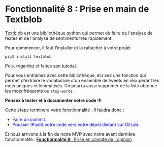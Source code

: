 # Fonctionnalité 8 : Prise en main de Textblob


[Textblob](https://textblob.readthedocs.io/en/dev/quickstart.html) est une bibliothèque python qui permet de faire de l'analyse de textes et de l'analyse de sentiments très rapidement.


Pour commencer, il faut l'installer et la rattacher à votre projet 

`pip3 install textblob`

Puis, regardez et faites [son tutorial](https://textblob.readthedocs.io/en/dev/quickstart.html).

Pour vous entrainez avec cette bibliothèque, écrivez une fonction qui permet d'extraire le vocabulaire d'un ensemble de tweets en récupérant les mots uniques et lemmatisés. On pourra aussi supprimer de la liste obtenue les mots fréquents ou `stop-words`.


**Pensez à tester et à documenter votre code !!!**

Cette étape terminera votre fonctionnalité .
Il faudra donc :

+ <span style='color:blue'>Faire un commit.</span> 
+ <span style='color:blue'>Pousser (Push) votre code vers votre dépôt distant sur GitLab.</span> 

Et nous arrivons à la fin de notre MVP avec notre avant dernière fonctionnalité : [**Fonctionnalité 9** : Prise en compte de l'opinion](./S3_opinion.md)